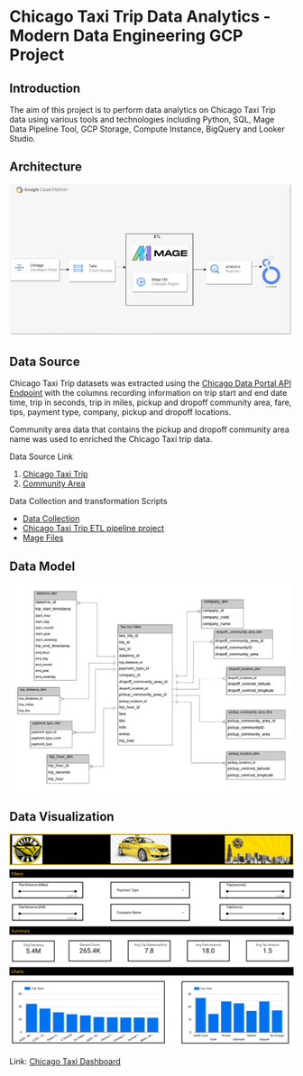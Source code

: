 # Chicago Taxi Trip Data Analytics - Modern Data Engineering GCP Project

## Introduction

The aim of this project is to perform data analytics on Chicago Taxi Trip data using various tools and technologies including Python, SQL, Mage Data Pipeline Tool, GCP Storage, Compute Instance, BigQuery and Looker Studio.

## Architecture 
<img src="architecture.jpg">

## Data Source
Chicago Taxi Trip datasets was extracted using the [Chicago Data Portal API Endpoint](https://data.cityofchicago.org/resource/wrvz-psew.json) with the columns recording information on trip start and end date time, trip in seconds, trip in miles, pickup and dropoff community area, fare, tips, payment type, company, pickup and dropoff locations. 

Community area data that contains the pickup and dropoff community area name was used to enriched the Chicago Taxi trip data.

Data Source Link
1. [Chicago Taxi Trip ](https://data.cityofchicago.org/Transportation/Taxi-Trips/wrvz-psew)
2. [Community Area](https://data.cityofchicago.org/Facilities-Geographic-Boundaries/Boundaries-Community-Areas-current-/cauq-8yn6)

Data Collection and transformation Scripts
- [Data Collection](https://github.com/Krismars19/chicago-etl-pipeline-data-engineering-project/blob/main/Data_collection_transformation.ipynb)
- [Chicago Taxi Trip ETL pipeline project](https://github.com/Krismars19/chicago-etl-pipeline-data-engineering-project/blob/main/Chicago-Taxi-Trip-ETL-pipeline-project.ipynb)
- [Mage Files](https://github.com/Krismars19/chicago-etl-pipeline-data-engineering-project/tree/main/mage%20files)

## Data Model
<img src="Chicago taxi data model.jpeg">

## Data Visualization
<img src="Chicago_Taxi_Dashboard.jpg">

Link: [Chicago Taxi Dashboard](https://lookerstudio.google.com/reporting/107f2984-6d16-49c6-ba6b-6ef988981dc3)
  
